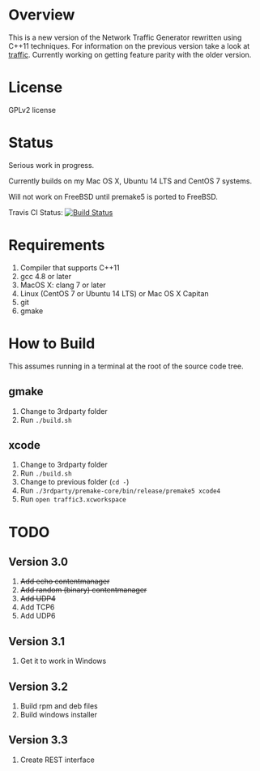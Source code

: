 # Overview

This is a new version of the Network Traffic Generator rewritten using C++11 techniques. For information on the previous version take a look at [traffic](http://robert.rsa3.com/pmwiki/pmwiki.php?n=Projects.Traffic). Currently working on getting feature parity with the older version.

# License
GPLv2 license

# Status

Serious work in progress.

Currently builds on my Mac OS X, Ubuntu 14 LTS and CentOS 7 systems.

Will not work on FreeBSD until premake5 is ported to FreeBSD.

Travis CI Status:
[![Build Status](https://travis-ci.org/rsandila/traffic3.svg?branch=master)](https://travis-ci.org/rsandila/traffic3.svg?branch=master)

# Requirements

1. Compiler that supports C++11
  1. gcc 4.8 or later
  1. MacOS X: clang 7 or later
1. Linux (CentOS 7 or Ubuntu 14 LTS) or Mac OS X Capitan
1. git
1. gmake

# How to Build

This assumes running in a terminal at the root of the source code tree.

## gmake

1. Change to 3rdparty folder
1. Run `./build.sh`

## xcode

1. Change to 3rdparty folder
1. Run `./build.sh`
1. Change to previous folder (`cd -`)
1. Run `./3rdparty/premake-core/bin/release/premake5 xcode4`
1. Run `open traffic3.xcworkspace`

# TODO

## Version 3.0

1. ~~Add echo contentmanager~~
1. ~~Add random (binary) contentmanager~~
1. ~~Add UDP4~~
1. Add TCP6
1. Add UDP6

## Version 3.1

1. Get it to work in Windows

## Version 3.2

1. Build rpm and deb files
2. Build windows installer

## Version 3.3

1. Create REST interface
